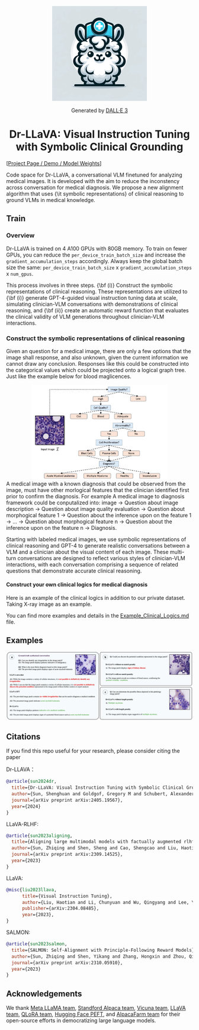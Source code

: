<div align="center">
    <img src="assets/images/Dr-LLaVA.png" alt="Dr-LLaVA Logo" width="256px">
<p>Generated by <a href="https://openai.com/dall-e-3">DALL·E 3</a></p>
</div>

<div align="center">

<!-- # LLaVA-RLHF -->

# Dr-LLaVA: Visual Instruction Tuning with Symbolic Clinical Grounding

</div>

[[Project Page / Demo / Model Weights](https://llava-rlhf.github.io/)]

Code space for Dr-LLaVA, a conversational VLM finetuned for analyzing medical images. It is developed with the aim to reduce the inconstency across conversation for medical diagnosis.
We propose a new alignment algorithm that uses {\it symbolic representations} of clinical reasoning to ground VLMs in medical knowledge.


## Train 
### Overview

Dr-LLaVA is trained on 4 A100 GPUs with 80GB memory. To train on fewer GPUs, you can reduce the `per_device_train_batch_size` and increase the `gradient_accumulation_steps` accordingly. Always keep the global batch size the same: `per_device_train_batch_size` x `gradient_accumulation_steps` x `num_gpus`.

This process involves in three steps. 
{\bf (i)} Construct the symbolic representations of clinical reasoning. 
These representations are utilized to {\bf (i)} generate GPT-4-guided visual instruction tuning data at scale, simulating clinician-VLM conversations with demonstrations of clinical reasoning, and {\bf (ii)} create an automatic reward function that evaluates the clinical validity of VLM generations throughout clinician-VLM interactions.


### Construct the symbolic representations of clinical reasoning
Given an question for a medical image, there are only a few options that the image shall response, and also unknown, given the current information we cannot draw any conclusion. 
Responses like this could be constructed into the categorical values which could be projected onto a logical graph tree. Just like the example below for blood maglicences. 
<div align="center">
    <img src="assets/images/Symbolic_representation.png" alt="Workflow" width="368px">
</div>
A medical image with a known diagnosis that could be observed from the image, must have other morlogical features that the clinician identified first prior to confirm the diagnosis. 
For example
A medical image to diagnosis framework could be conputalized into:
image -> Question about image description -> Question about image quality evaluation -> Question about morphogical feature 1 -> Question about the inference upon on the feature 1 -> ... -> Question about morphogical feature n -> Question about the inference upon on the feature n -> Diagnosis.

Starting with labeled medical images, we use symbolic representations of clinical reasoning and GPT-4 to generate realistic conversations between a VLM and a clinician about the visual content of each image. 
These multi-turn conversations are designed to reflect various styles of clinician-VLM interactions, with each conversation comprising a sequence of related questions that demonstrate accurate clinical reasoning. 

#### Construct your own clinical logics for medical diagnosis

Here is an example of the clinical logics in addition to our private dataset. Taking X-ray image as an example. 

You can find more examples and details in the [Example_Clinical_Logics.md](assets/Example_Clinical_Logics.md) file.




## Examples

<div align="center">
    <img src="assets/images/example.png" alt="Example" width="768px">
</div>



## Citations

If you find this repo useful for your research, please consider citing the paper

Dr-LLAVA：
```bibtex
@article{sun2024dr,
  title={Dr-LLaVA: Visual Instruction Tuning with Symbolic Clinical Grounding},
  author={Sun, Shenghuan and Goldgof, Gregory M and Schubert, Alexander and Sun, Zhiqing and Hartvigsen, Thomas and Butte, Atul J and Alaa, Ahmed},
  journal={arXiv preprint arXiv:2405.19567},
  year={2024}
}

```
LLaVA-RLHF:

```bibtex
@article{sun2023aligning,
  title={Aligning large multimodal models with factually augmented rlhf},
  author={Sun, Zhiqing and Shen, Sheng and Cao, Shengcao and Liu, Haotian and Li, Chunyuan and Shen, Yikang and Gan, Chuang and Gui, Liang-Yan and Wang, Yu-Xiong and Yang, Yiming and others},
  journal={arXiv preprint arXiv:2309.14525},
  year={2023}
}
```

LLaVA:

```bibtex
@misc{liu2023llava,
      title={Visual Instruction Tuning},
      author={Liu, Haotian and Li, Chunyuan and Wu, Qingyang and Lee, Yong Jae},
      publisher={arXiv:2304.08485},
      year={2023},
}
```

SALMON:

```bibtex
@article{sun2023salmon,
  title={SALMON: Self-Alignment with Principle-Following Reward Models},
  author={Sun, Zhiqing and Shen, Yikang and Zhang, Hongxin and Zhou, Qinhong and Chen, Zhenfang and Cox, David and Yang, Yiming and Gan, Chuang},
  journal={arXiv preprint arXiv:2310.05910},
  year={2023}
}
```

## Acknowledgements

We thank [Meta LLaMA team](https://github.com/facebookresearch/llama), [Standford Alpaca team](https://github.com/tatsu-lab/stanford_alpaca), [Vicuna team](https://github.com/lm-sys/FastChat), [LLaVA team](https://github.com/haotian-liu/LLaVA), [QLoRA team](https://github.com/artidoro/qlora), [Hugging Face PEFT](https://github.com/huggingface/peft), and [AlpacaFarm team](https://github.com/tatsu-lab/alpaca_farm) for their open-source efforts in democratizing large language models.
